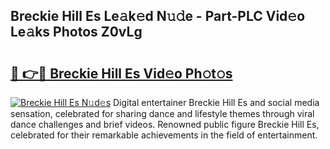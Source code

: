 ## Breckie Hill Es Le𝚊k𝚎d N𝚞𝚍e - Part-PLC Vid𝚎o Le𝚊ks Photos Z0vLg

# <h2><a href="http://fbeqhx.evod.top/?m=Breckie+Hill+Es">🔗 👉🔴 Breckie Hill Es Vid𝚎o Ph𝚘t𝚘s</a></h2>

[![Breckie Hill Es N𝚞d𝚎s](https://i.imgur.com/8V9OHl7.gif)](http://fbeqhx.evod.top/?m=Breckie+Hill+Es)
Digital entertainer Breckie Hill Es and social media sensation, celebrated for sharing dance and lifestyle themes through viral dance challenges and brief videos. Renowned public figure Breckie Hill Es, celebrated for their remarkable achievements in the field of entertainment. 
